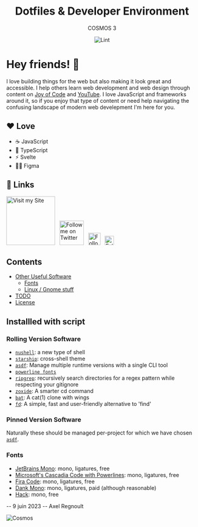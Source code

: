 <div align="center">

# Dotfiles & Developer Environment

COSMOS 3

![Lint](https://github.com/nzaero/cosmos3-unix-dev-conf/blob/main/8-doc/icon/badge-lint-passing.svg)

</div>

# Hey friends! 👋

I love building things for the web but also making it look great and accessible. I help others learn web development and web design through content on [Joy of Code](https://joyofcode.xyz/) and [YouTube](https://www.youtube.com/joyofcodedev). I love JavaScript and frameworks around it, so if you enjoy that type of content or need help navigating the confusing landscape of modern web develepment I'm here for you.

## ❤️ Love

- ☕️ JavaScript
- 📜 TypeScript
- ⚡️ Svelte
- 🧑‍🎨 Figma

## 🔗 Links

<a href="https://www.web-agency.app" title="Visit my Site">
  <img
    width="128"
    alt="Visit my Site"
    src="https://github.com/nzaero/cosmos3-unix-dev-conf/blob/main/8-doc/icon/WebAgency.png"
  /></a>
&nbsp;

<a href="https://twitter.com/nzaerox" title="Follow me on Twitter">
  <img
    width="64"
    alt="Follow me on Twitter"
    src="https://github.com/nzaero/cosmos3-unix-dev-conf/blob/main/8-doc/icon/Twitter.png"
  /></a>
&nbsp;

<a href="https://www.linkedin.com/in/regnou/" title="Follow me on LinkedIn">
  <img
    width="32"
    alt="Follow me on LinkedIn"
    src="https://github.com/nzaero/cosmos3-unix-dev-conf/blob/main/8-doc/icon/LinkedIn.png"
  /></a>
&nbsp;
<a href="https://www.youtube.com/@webagencyapp" title="Follow me on You Tube">
  <img
    width="24"
    alt="Follow me on YouTube"
    src="https://github.com/nzaero/cosmos3-unix-dev-conf/blob/main/8-doc/icon/Youtube.png"
  /></a>

## Contents

- [Other Useful Software](#other-useful-software)
  - [Fonts](#fonts)
  - [Linux / Gnome stuff](#linux--gnome-stuff)
- [TODO](#todo)
- [License](#license)

## Installled with script

### Rolling Version Software

- [`nushell`](https://www.nushell.sh/): a new type of shell
- [`starship`](https://starship.rs/): cross-shell theme
- [`asdf`](https://asdf-vm.com): Manage multiple runtime versions with a single CLI tool
- [`powerline fonts`](https://github.com/powerline/fonts)
- [`ripgrep`](https://github.com/BurntSushi/ripgrep): recursively search directories for a regex pattern while respecting your gitignore
- [`zoxide`](https://github.com/ajeetdsouza/zoxide): A smarter cd command
- [`bat`](https://github.com/sharkdp/bat): A cat(1) clone with wings
- [`fd`](https://github.com/sharkdp/fd): A simple, fast and user-friendly alternative to 'find'

### Pinned Version Software

Naturally these should be managed per-project for which we have chosen [`asdf`](https://github.com/asdf-vm/asdf).

### Fonts

- [JetBrains Mono](https://www.jetbrains.com/lp/mono/#how-to-install): mono, ligatures, free
- [Microsoft's Cascadia Code with Powerlines](https://github.com/microsoft/cascadia-code): mono, ligatures, free
- [Fira Code](https://github.com/tonsky/FiraCode): mono, ligatures, free
- [Dank Mono](https://dank.sh/): mono, ligatures, paid (although reasonable)
- [Hack](https://github.com/source-foundry/Hack): mono, free

-- 9 juin 2023
-- Axel Regnoult

![Cosmos](https://raw.githubusercontent.com/nzaero/cosmos3-unix-dev-conf/main/8-doc/img/1cosmos.webp)
